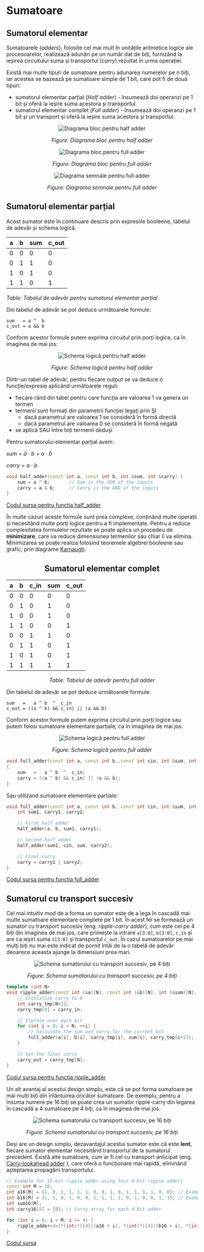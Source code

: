 # Sumatoare

## Sumatorul elementar

Sumatoarele (_adders_), folosite cel mai mult în unitățile aritmetice logice ale procesoarelor, realizează adunări pe un număr dat de biți, furnizând la ieșirea circuitului suma și transportul (_carry_) rezultat în urma operației.

Există mai multe tipuri de sumatoare pentru adunarea numerelor pe _n_ biți, iar acestea se bazează pe sumatoare simple de 1 bit, care pot fi de două tipuri:
  - sumatorul elementar parțial (_Half adder_) - însumează doi operanzi pe 1 bit și oferă la ieșire suma acestora și transportul.
  - sumatorul elementar complet (_Full adder_) - însumează doi operanzi pe 1 bit și un transport și oferă la ieșire suma acestora și transportul. 

<div align="center">

![Diagrama bloc pentru half adder](../media/half-adder.png)

_Figure: Diagrama bloc pentru half adder_

</div>

<div align="center">

![Diagrama bloc pentru full adder](../media/full-adder.png)

_Figure: Diagrama bloc pentru full adder_

</div>

<div align="center">

![Diagrama semnale pentru full adder](../media/diagrama_semnale_full_adder.jpg)

_Figure: Diagrama semnale pentru full adder_

</div>

## Sumatorul elementar parțial

Acest sumator este în continuare descris prin expresiile booleene, tabelul de adevăr și schema logică.


| a | b | sum | c_out |
|---|---|-----|-------|
| 0 | 0 | 0   | 0     |
| 0 | 1 | 1   | 0     |
| 1 | 0 | 1   | 0     |
| 1 | 1 | 0   | 1     |
_Table: Tabelul de adevăr pentru sumatorul elementar parțial_

Din tabelul de adevăr se pot deduce următoarele formule:

```
sum   = a ^  b
c_out = a && b
```

Conform acestor formule putem exprima circuitul prin porți logice, ca în imaginea de mai jos:

<div align="center">

![ Schema logică pentru half adder](../media/half-adder-gates.png)

_Figure: Schema logică pentru half adder_

</div>


Dintr-un tabel de adevăr, pentru fiecare output se va deduce o funcție/expresie aplicând următoarele reguli:
  - fiecare rând din tabel pentru care funcția are valoarea 1 va genera un termen
  - termenii sunt formați din parametrii funcției legați prin ȘI
    - dacă parametrul are valoarea 1 se consideră în formă directă
    - dacă parametrul are valoarea 0 se consideră în formă negată 
  - se aplică SAU între toți termenii deduși

Pentru sumatorului elementar parțial avem:

$sum\ =\ \bar a\ \cdotp\ b\ +\ a\ \cdotp\ \bar b$

$carry\ =\ a\ \cdotp \ b$

```C++
void half_adder(const int a, const int b, int &sum, int &carry) {
    sum = a ^ b;       // Sum is the XOR of the inputs
    carry = a & b;     // Carry is the AND of the inputs
}
```
[Codul sursa pentru functia half_adder](https://github.com/cs-pub-ro/computer-architecture/blob/main/chapters/combinational-circuits/adders/demos/ripple/half_adder.hpp)

În multe cazuri aceste formule sunt prea complexe, conținând multe operații și necesitând multe porți logice pentru a fi implementate. Pentru a reduce complexitatea formulelor rezultate se poate aplica un procedeu de **minimizare**, care va reduce dimensiunea termenilor sau chiar îi va elimina. Minimizarea se poate realiza folosind teoremele algebrei booleene sau grafic, prin diagrame [Karnaugh](http://www.ee.surrey.ac.uk/Projects/Labview/minimisation/karnaugh.html).

<div align="center">

## Sumatorul elementar complet

|  a  |  b  |  c_in  |  sum  |  c_out  |
|----|----|--------|------|--------|
|  0  |  0  |  0     |  0    |  0      | 
|  0  |  1  |  0     |  1    |  0      | 
|  1  |  0  |  0     |  1    |  0      |  
|  1  |  1  |  0     |  0    |  1      |
|  0  |  0  |  1     |  1    |  0      |  
|  0  |  1  |  1     |  0    |  1      |
|  1  |  0  |  1     |  0    |  1      |
|  1  |  1  |  1     |  1    |  1      |
_Table: Tabelul de adevăr pentru full adder_

</div>

Din tabelul de adevăr se pot deduce următoarele formule:

```
sum   =   a ^ b  ^  c_in
c_out = ((a ^ b) && c_in) || (a && b)
```

Conform acestor formule putem exprima circuitul prin porți logice sau putem folosi sumatoare elementare parțiale, ca în imaginea de mai jos:

<div align="center">

![ Schema logică pentru full adder](../media/full-adder-gates.png)

_Figure: Schema logică pentru full adder_

</div>

```C++
void full_adder(const int a, const int b, const int cin, int &sum, int &carry)
{
    sum   =   a ^ b  ^  c_in;
    carry = ((a ^ b) && c_in) || (a && b);
}
```

Sau utilizand sumatoare elementare partiale:
```C++
void full_adder(const int a, const int b, const int cin, int &sum, int &carry) {
    int sum1, carry1, carry2;

    // First half adder
    half_adder(a, b, sum1, carry1);

    // Second half adder
    half_adder(sum1, cin, sum, carry2);

    // Final carry
    carry = carry1 | carry2;
}
```
[Codul sursa pentru functia full_adder](https://github.com/cs-pub-ro/computer-architecture/blob/main/chapters/combinational-circuits/adders/demos/ripple/full_adder.hpp)


## Sumatorul cu transport succesiv

Cel mai intuitiv mod de a forma un sumator este de a lega în cascadă mai multe sumatoare elementare complete pe 1 bit. În acest fel se formează un sumator cu transport succesiv (eng. _ripple-carry adder_), cum este cel pe 4 biți din imaginea de mai jos, care primește la intrare ```a[3:0]```, ```b[3:0]```, ```c_in``` și are ca ieșiri suma ```s[3:0]``` și transportul ```c_out```. În cazul sumatoarelor pe mai mulți biți nu mai este indicat de pornit întâi de la o tabelă de adevăr deoarece aceasta ajunge la dimensiuni prea mari.

<div align="center">

![ Schema sumatorului cu transport succesiv, pe 4 biți](../media/ripple-carry.png)

_Figure: Schema sumatorului cu transport succesiv, pe 4 biți_

</div>

```C++
template <int N>
void ripple_adder(const int (&a)[N], const int (&b)[N], int (&sum)[N], const int carry_in, int &carry_out) {
    // Initialize carry to 0
    int carry_tmp[N+1];
    carry_tmp[0] = carry_in;

    // Iterate over each bit
    for (int i = 0; i < N; ++i) {
        // Calculate the sum and carry for the current bit
        full_adder(a[i], b[i], carry_tmp[i], sum[i], carry_tmp[i+1]);
    }

    // Set the final carry
    carry_out = carry_tmp[N];
}
```
[Codul sursa pentru functia ripple_adder](https://github.com/cs-pub-ro/computer-architecture/blob/main/chapters/combinational-circuits/adders/demos/ripple/ripple_adder.hpp)

Un alt avantaj al acestui design simplu, este că se pot forma sumatoare pe mai mulți biți din înlănțuirea oricâtor sumatoare. De exemplu, pentru a însuma numere pe 16 biți se poate crea un sumator ripple-carry din legarea în cascadă a 4 sumatoare pe 4 biți, ca în imaginea de mai jos.

<div align="center">

![ Schema sumatorului cu transport succesiv, pe 16 biți](../media/ripple-carry16.png)

_Figure: Schema sumatorului cu transport succesiv, pe 16 biți_

</div>
 
Deși are un design simplu, dezavantajul acestui sumator este că este **lent**, fiecare sumator elementar necesitând transportul de la sumatorul precedent. Există alte sumatoare, cum ar fi cel cu transport anticipat (eng. [Carry-lookahead adder](http://www.eng.ucy.ac.cy/theocharides/Courses/ECE210/Carrylookahead_supp4.pdf)
), care oferă o funcționare mai rapidă, eliminând așteptarea propagării transportului.

```C++
// Example for 16-bit ripple adder using four 4-bit ripple adders
const int M = 16;
int a16[M] = {1, 0, 1, 1, 1, 1, 0, 0, 1, 0, 1, 1, 1, 1, 0, 0}; // Example 16-bit binary number
int b16[M] = {1, 1, 0, 1, 0, 0, 1, 1, 1, 1, 0, 1, 0, 0, 1, 1}; // Example 16-bit binary number
int sum16[M];
int carry16[5] = {0}; // Carry array for each 4-bit adder

for (int i = 0; i < M; i += 4) {
    ripple_adder<4>(*(int(*)[4])(a16 + i), *(int(*)[4])(b16 + i), *(int(*)[4])(sum16 + i), carry16[i / 4], carry16[i / 4 + 1]);
}
```
[Codul sursa](https://github.com/cs-pub-ro/computer-architecture/blob/main/chapters/combinational-circuits/adders/demos/ripple/ripple.cpp)